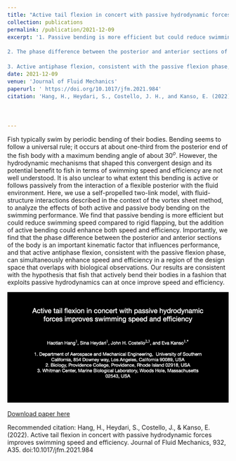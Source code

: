 ```yaml
---
title: "Active tail flexion in concert with passive hydrodynamic forces improves swimming speed and efficiency"
collection: publications
permalink: /publication/2021-12-09
excerpt: '1. Passive bending is more efficient but could reduce swimming speed compared to rigid flapping, but the addition of active bending could enhance both speed and efficiency; 

2. The phase difference between the posterior and anterior sections of the body is an important kinematic factor that influences performance;

3. Active antiphase flexion, consistent with the passive flexion phase, can simultaneously enhance speed and efficiency in a region of the design space that overlaps with biological observations.'
date: 2021-12-09
venue: 'Journal of Fluid Mechanics'
paperurl: ' https://doi.org/10.1017/jfm.2021.984'
citation: 'Hang, H., Heydari, S., Costello, J. H., and Kanso, E. (2022). Active tail flexion in concert with passive hydrodynamic forces improves swimming speed and efficiency.'



---
```


<!-- [![Watch the video]](https://github.com/haotianh9/haotianh9.github.io/blob/master/files/Movie%201.m4v)
 -->

Fish typically swim by periodic bending of their bodies. Bending seems to follow a universal rule; it occurs at about one-third from the posterior end of the fish body with a maximum bending angle of about $30^o$. However, the hydrodynamic mechanisms that shaped this convergent design and its potential benefit to fish in terms of swimming speed and efficiency are not well understood. It is also unclear to what extent this bending is active or follows passively from the interaction of a flexible posterior with the fluid environment. Here, we use a self-propelled two-link model, with fluid-structure interactions described in the context of the vortex sheet method, to analyze the effects of both active and passive body bending on the swimming performance. We find that passive bending is more efficient but could reduce swimming speed compared to rigid flapping, but the addition of active bending could enhance both speed and efficiency. Importantly, we find that the phase difference between the posterior and anterior sections of the body is an important kinematic factor that influences performance, and that active antiphase flexion, consistent with the passive flexion phase, can simultaneously enhance speed and efficiency in a region of the design space that overlaps with biological observations. Our results are consistent with the hypothesis that fish that actively bend their bodies in a fashion that exploits passive hydrodynamics can at once improve speed and efficiency. 

![flexion swimming](/files/flexion_swimming.gif)

[Download paper here](https://doi.org/10.1017/jfm.2021.984)

Recommended citation: Hang, H., Heydari, S., Costello, J., & Kanso, E. (2022). Active tail flexion in concert with passive hydrodynamic forces improves swimming speed and efficiency. Journal of Fluid Mechanics, 932, A35. doi:10.1017/jfm.2021.984
